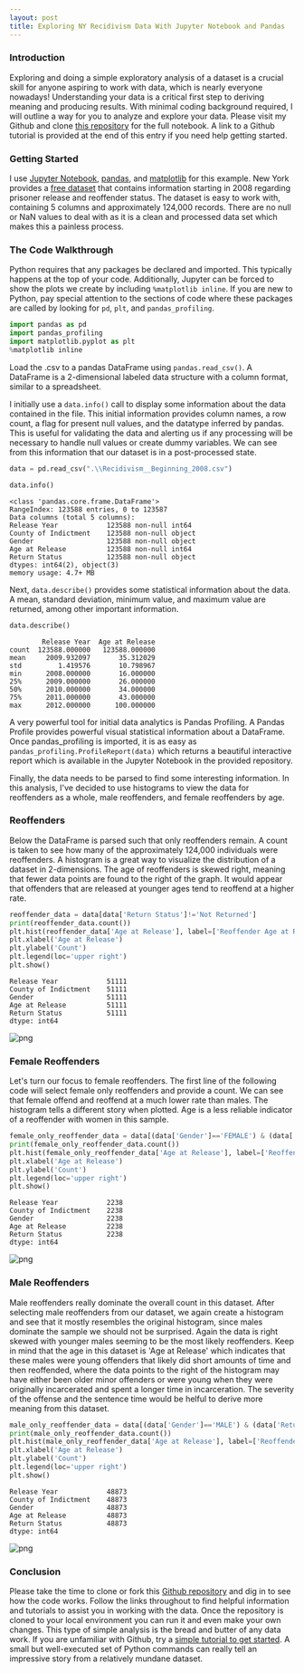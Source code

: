 ```yaml
---
layout: post
title: Exploring NY Recidivism Data With Jupyter Notebook and Pandas
---
```

### Introduction
Exploring and doing a simple exploratory analysis of a dataset is a crucial skill for anyone aspiring to work with data, which is nearly everyone nowadays! Understanding your data is a critical first step to deriving meaning and producing results. With minimal coding background required, I will outline a way for you to analyze and explore your data. Please visit my Github and clone [this repository](https://github.com/steven-purcell/data-analytics-ny-recidivism) for the full notebook. A link to a Github tutorial is provided at the end of this entry if you need help getting started.

### Getting Started
I use [Jupyter Notebook](https://jupyter.org/), [pandas](https://pandas.pydata.org/), and [matplotlib](https://matplotlib.org/) for this example. New York provides a [free dataset](https://data.ny.gov/Public-Safety/Recidivism-Beginning-2008/y7pw-wrny) that contains information starting in 2008 regarding prisoner release and reoffender status. The dataset is easy to work with, containing 5 columns and approximately 124,000 records. There are no null or NaN values to deal with as it is a clean and processed data set which makes this a painless process.

### The Code Walkthrough
Python requires that any packages be declared and imported. This typically happens at the top of your code. Additionally, Jupyter can be forced to show the plots we create by including `%matplotlib inline`. If you are new to Python, pay special attention to the sections of code where these packages are called by looking for `pd`, `plt`, and `pandas_profiling`. 

```python
import pandas as pd
import pandas_profiling
import matplotlib.pyplot as plt
%matplotlib inline
```

Load the .csv to a pandas DataFrame using `pandas.read_csv()`. A DataFrame is a 2-dimensional labeled data structure with a column format, similar to a spreadsheet.

I initially use a `data.info()` call to display some information about the data contained in the file. This initial information provides column names, a row count, a flag for present null values, and the datatype inferred by pandas. This is useful for validating the data and alerting us if any processing will be necessary to handle null values or create dummy variables. We can see from this information that our dataset is in a post-processed state.

```python
data = pd.read_csv(".\\Recidivism__Beginning_2008.csv")

data.info()
```

    <class 'pandas.core.frame.DataFrame'>
    RangeIndex: 123588 entries, 0 to 123587
    Data columns (total 5 columns):
    Release Year            123588 non-null int64
    County of Indictment    123588 non-null object
    Gender                  123588 non-null object
    Age at Release          123588 non-null int64
    Return Status           123588 non-null object
    dtypes: int64(2), object(3)
    memory usage: 4.7+ MB
    
Next, `data.describe()` provides some statistical information about the data. A mean, standard deviation, minimum value, and maximum value are returned, among other important information.

```python
data.describe()
```

            Release Year  Age at Release
    count  123588.000000   123588.000000
    mean     2009.932097       35.312029
    std         1.419576       10.798967
    min      2008.000000       16.000000
    25%      2009.000000       26.000000
    50%      2010.000000       34.000000
    75%      2011.000000       43.000000
    max      2012.000000      100.000000

A very powerful tool for initial data analytics is Pandas Profiling. A Pandas Profile provides powerful visual statistical information about a DataFrame. Once pandas_profiling is imported, it is as easy as `pandas_profiling.ProfileReport(data)` which returns a beautiful interactive report which is available in the Jupyter Notebook in the provided repository.

Finally, the data needs to be parsed to find some interesting information. In this analysis, I've decided to use histograms to view the data for reoffenders as a whole, male reoffenders, and female reoffenders by age.

### Reoffenders
Below the DataFrame is parsed such that only reoffenders remain. A count is taken to see how many of the approximately 124,000 individuals were reoffenders. A histogram is a great way to visualize the distribution of a dataset in 2-dimensions. The age of reoffenders is skewed right, meaning that fewer data points are found to the right of the graph. It would appear that offenders that are released at younger ages tend to reoffend at a higher rate.

```python
reoffender_data = data[data['Return Status']!='Not Returned']
print(reoffender_data.count())
plt.hist(reoffender_data['Age at Release'], label=['Reoffender Age at Release'], bins=20)
plt.xlabel('Age at Release')
plt.ylabel('Count')
plt.legend(loc='upper right')
plt.show()
```

    Release Year            51111
    County of Indictment    51111
    Gender                  51111
    Age at Release          51111
    Return Status           51111
    dtype: int64
    


![png](../images/output_5_1.png)

### Female Reoffenders

Let's turn our focus to female reoffenders. The first line of the following code will select female only reoffenders and provide a count. We can see that female offend and reoffend at a much lower rate than males. The histogram tells a different story when plotted. Age is a less reliable indicator of a reoffender with women in this sample.

```python
female_only_reoffender_data = data[(data['Gender']=='FEMALE') & (data['Return Status']!='Not Returned')]
print(female_only_reoffender_data.count())
plt.hist(female_only_reoffender_data['Age at Release'], label=['Reoffender Age at Release'], bins=20)
plt.xlabel('Age at Release')
plt.ylabel('Count')
plt.legend(loc='upper right')
plt.show()
```

    Release Year            2238
    County of Indictment    2238
    Gender                  2238
    Age at Release          2238
    Return Status           2238
    dtype: int64
    


![png](../images/output_6_1.png)

### Male Reoffenders

Male reoffenders really dominate the overall count in this dataset. After selecting male reoffenders from our dataset, we again create a histogram and see that it mostly resembles the original histogram, since males dominate the sample we should not be surprised. Again the data is right skewed with younger males seeming to be the most likely reoffenders. Keep in mind that the age in this dataset is 'Age at Release' which indicates that these males were young offenders that likely did short amounts of time and then reoffended, where the data points to the right of the histogram may have either been older minor offenders or were young when they were originally incarcerated and spent a longer time in incarceration. The severity of the offense and the sentence time would be helful to derive more meaning from this dataset.

```python
male_only_reoffender_data = data[(data['Gender']=='MALE') & (data['Return Status']!='Not Returned')]
print(male_only_reoffender_data.count())
plt.hist(male_only_reoffender_data['Age at Release'], label=['Reoffender Age at Release'], bins=20)
plt.xlabel('Age at Release')
plt.ylabel('Count')
plt.legend(loc='upper right')
plt.show()
```

    Release Year            48873
    County of Indictment    48873
    Gender                  48873
    Age at Release          48873
    Return Status           48873
    dtype: int64
    


![png](../images/output_7_1.png)


### Conclusion

Please take the time to clone or fork this [Github repository](https://github.com/steven-purcell/data-analytics-ny-recidivism) and dig in to see how the code works. Follow the links throughout to find helpful information and tutorials to assist you in working with the data. Once the repository is cloned to your local environment you can run it and even make your own changes. This type of simple analysis is the bread and butter of any data work. If you are unfamiliar with Github, try a [simple tutorial to get started](https://guides.github.com/activities/hello-world/). A small but well-executed set of Python commands can really tell an impressive story from a relatively mundane dataset.